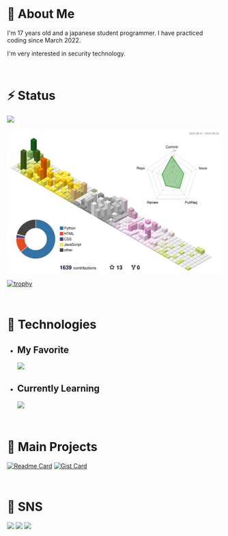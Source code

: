 # 🧐 About Me

I'm 17 years old and a japanese student programmer.  I have practiced coding since March 2022.

I'm very interested in security technology.

<br>

# ⚡ Status

![](https://img.shields.io/github/followers/SoniPana)

![](./profile-3d-contrib/profile-season-animate.svg)

[![trophy](https://github-profile-trophy.vercel.app/?username=SoniPana&no-frame=true&column=7)](https://github.com/ryo-ma/github-profile-trophy)

<!--<a href="https://app.daily.dev/SoniPana"><img src="https://api.daily.dev/devcards/72d7f4b1fd7e4fe2b291d29236ec208c.png?r=4rj" width="400" alt="SoniPana's Dev Card"/></a>  &theme=onedark  -->

<br>

# 🔧 Technologies

 - ## My Favorite

    <img src="https://skillicons.dev/icons?i=python,cs,html,css,selenium,raspberrypi,atom,vscode,visualstudio,github&theme=dark">

 - ## Currently Learning
    <img src="https://skillicons.dev/icons?i=flutter,cs,js,typescript,react,vue,linux,blender,unity,neovim&theme=dark">


<br>

# 🚀 Main Projects

[![Readme Card](https://github-readme-stats.vercel.app/api/pin/?username=m1daily&repo=Schedule_Bot&no-frame=true)](https://github.com/m1daily/Schedule_Bot)  [![Gist Card](https://github-readme-stats.vercel.app/api/gist?id=83abb6715abaa706534316047b38bd1d&no-frame=true)](https://gist.github.com/SoniPana/83abb6715abaa706534316047b38bd1d/)

<br>

# 📱 SNS

<p aligin="left">
  <a href="https://twitter.com/M1_Matu"><img src="https://img.shields.io/badge/Twitter-1DA1F2?style=flat-square&logo=twitter&logoColor=white"></a>
  <a href="https://qiita.com/SoniPana"><img src="https://img.shields.io/badge/Qiita-55C500?style=flat-square&logo=qiita&logoColor=white"></a>
  <a href="https://zenn.dev/sonipana"><img src="https://img.shields.io/badge/Zenn-3EA8FF?style=flat-square&logo=zenn&logoColor=white"></a>
</p>
